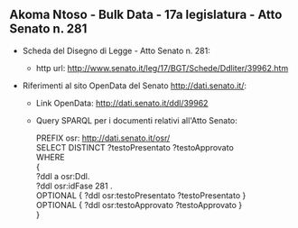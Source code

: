 ## Akoma Ntoso - Bulk Data - 17a legislatura - Atto Senato n. 281 ##

* Scheda del Disegno di Legge - Atto Senato n. 281:
	* http url: http://www.senato.it/leg/17/BGT/Schede/Ddliter/39962.htm

* Riferimenti al sito OpenData del Senato http://dati.senato.it/:
	* Link OpenData: http://dati.senato.it/ddl/39962
	* Query SPARQL per i documenti relativi all'Atto Senato:

        PREFIX osr: <http://dati.senato.it/osr/>  
		SELECT DISTINCT ?testoPresentato ?testoApprovato  
		WHERE  
		{  
		    ?ddl a osr:Ddl.  
		    ?ddl osr:idFase 281 .  
		    OPTIONAL { ?ddl osr:testoPresentato ?testoPresentato }  
		    OPTIONAL { ?ddl osr:testoApprovato ?testoApprovato }  
		}
		